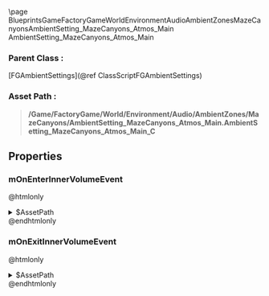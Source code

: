 \page BlueprintsGameFactoryGameWorldEnvironmentAudioAmbientZonesMazeCanyonsAmbientSetting_MazeCanyons_Atmos_Main AmbientSetting_MazeCanyons_Atmos_Main
### Parent Class :
[FGAmbientSettings](@ref ClassScriptFGAmbientSettings)
### Asset Path :
<b><blockquote>/Game/FactoryGame/World/Environment/Audio/AmbientZones/MazeCanyons/AmbientSetting_MazeCanyons_Atmos_Main.AmbientSetting_MazeCanyons_Atmos_Main_C</blockquote></b>
## Properties

### mOnEnterInnerVolumeEvent
@htmlonly
<details>
 <summary>$AssetPath</summary>
<b><a href="_blueprints_game_factory_game_world_environment_audio_ambient_zones_maze_canyons_play__zone__maze_canyons__day_night__inner.html"><blockquote>Play_Zone_MazeCanyons_DayNight_Inner</blockquote></a></b>
</details>
@endhtmlonly

### mOnExitInnerVolumeEvent
@htmlonly
<details>
 <summary>$AssetPath</summary>
<b><a href="_blueprints_game_factory_game_world_environment_audio_ambient_zones_maze_canyons_stop__zone__maze_canyons__day_night__inner.html"><blockquote>Stop_Zone_MazeCanyons_DayNight_Inner</blockquote></a></b>
</details>
@endhtmlonly

